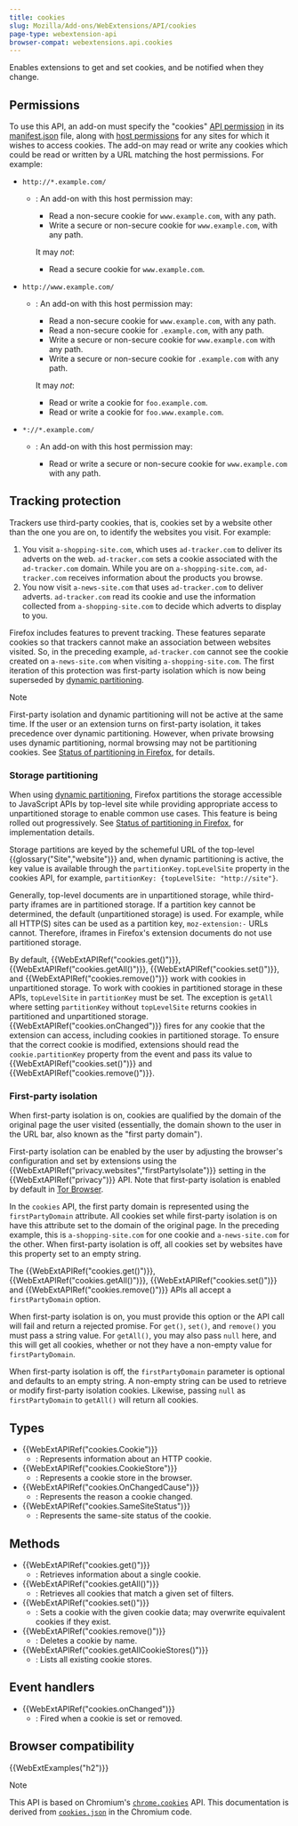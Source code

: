 ```yaml
---
title: cookies
slug: Mozilla/Add-ons/WebExtensions/API/cookies
page-type: webextension-api
browser-compat: webextensions.api.cookies
---
```




Enables extensions to get and set cookies, and be notified when they change.

## Permissions

To use this API, an add-on must specify the "cookies" [API permission](/Mozilla/Add-ons/WebExtensions/manifest.json/permissions#api_permissions) in its [manifest.json](/Mozilla/Add-ons/WebExtensions/manifest.json) file, along with [host permissions](/Mozilla/Add-ons/WebExtensions/manifest.json/permissions#host_permissions) for any sites for which it wishes to access cookies. The add-on may read or write any cookies which could be read or written by a URL matching the host permissions. For example:

- `http://*.example.com/`

  - : An add-on with this host permission may:

    - Read a non-secure cookie for `www.example.com`, with any path.
    - Write a secure or non-secure cookie for `www.example.com`, with any path.

    It may _not_:

    - Read a secure cookie for `www.example.com`.

- `http://www.example.com/`

  - : An add-on with this host permission may:

    - Read a non-secure cookie for `www.example.com`, with any path.
    - Read a non-secure cookie for `.example.com`, with any path.
    - Write a secure or non-secure cookie for `www.example.com` with any path.
    - Write a secure or non-secure cookie for `.example.com` with any path.

    It may _not_:

    - Read or write a cookie for `foo.example.com`.
    - Read or write a cookie for `foo.www.example.com`.

- `*://*.example.com/`

  - : An add-on with this host permission may:

    - Read or write a secure or non-secure cookie for `www.example.com` with any path.

## Tracking protection

Trackers use third-party cookies, that is, cookies set by a website other than the one you are on, to identify the websites you visit. For example:

1. You visit `a-shopping-site.com`, which uses `ad-tracker.com` to deliver its adverts on the web. `ad-tracker.com` sets a cookie associated with the `ad-tracker.com` domain. While you are on `a-shopping-site.com`, `ad-tracker.com` receives information about the products you browse.
2. You now visit `a-news-site.com` that uses `ad-tracker.com` to deliver adverts. `ad-tracker.com` read its cookie and use the information collected from `a-shopping-site.com` to decide which adverts to display to you.

Firefox includes features to prevent tracking. These features separate cookies so that trackers cannot make an association between websites visited. So, in the preceding example, `ad-tracker.com` cannot see the cookie created on `a-news-site.com` when visiting `a-shopping-site.com`. The first iteration of this protection was first-party isolation which is now being superseded by [dynamic partitioning](/Web/Privacy/State_Partitioning#dynamic_partitioning).

> [!NOTE]
> First-party isolation and dynamic partitioning will not be active at the same time. If the user or an extension turns on first-party isolation, it takes precedence over dynamic partitioning. However, when private browsing uses dynamic partitioning, normal browsing may not be partitioning cookies. See [Status of partitioning in Firefox](/Web/Privacy/State_Partitioning#status_of_partitioning_in_firefox), for details.

### Storage partitioning

When using [dynamic partitioning](/Web/Privacy/State_Partitioning#dynamic_partitioning), Firefox partitions the storage accessible to JavaScript APIs by top-level site while providing appropriate access to unpartitioned storage to enable common use cases. This feature is being rolled out progressively. See [Status of partitioning in Firefox](/Web/Privacy/State_Partitioning#status_of_partitioning_in_firefox), for implementation details.

Storage partitions are keyed by the schemeful URL of the top-level {{glossary("Site","website")}} and, when dynamic partitioning is active, the key value is available through the `partitionKey.topLevelSite` property in the cookies API, for example, `partitionKey: {topLevelSite: "http://site"}`.

Generally, top-level documents are in unpartitioned storage, while third-party iframes are in partitioned storage. If a partition key cannot be determined, the default (unpartitioned storage) is used. For example, while all HTTP(S) sites can be used as a partition key, `moz-extension:-` URLs cannot. Therefore, iframes in Firefox's extension documents do not use partitioned storage.

By default, {{WebExtAPIRef("cookies.get()")}}, {{WebExtAPIRef("cookies.getAll()")}}, {{WebExtAPIRef("cookies.set()")}}, and {{WebExtAPIRef("cookies.remove()")}} work with cookies in unpartitioned storage. To work with cookies in partitioned storage in these APIs, `topLevelSite` in `partitionKey` must be set. The exception is `getAll` where setting `partitionKey` without `topLevelSite` returns cookies in partitioned and unpartitioned storage. {{WebExtAPIRef("cookies.onChanged")}} fires for any cookie that the extension can access, including cookies in partitioned storage. To ensure that the correct cookie is modified, extensions should read the `cookie.partitionKey` property from the event and pass its value to {{WebExtAPIRef("cookies.set()")}} and {{WebExtAPIRef("cookies.remove()")}}.

### First-party isolation

When first-party isolation is on, cookies are qualified by the domain of the original page the user visited (essentially, the domain shown to the user in the URL bar, also known as the "first party domain").

First-party isolation can be enabled by the user by adjusting the browser's configuration and set by extensions using the {{WebExtAPIRef("privacy.websites","firstPartyIsolate")}} setting in the {{WebExtAPIRef("privacy")}} API. Note that first-party isolation is enabled by default in [Tor Browser](https://www.torproject.org/).

In the `cookies` API, the first party domain is represented using the `firstPartyDomain` attribute. All cookies set while first-party isolation is on have this attribute set to the domain of the original page. In the preceding example, this is `a-shopping-site.com` for one cookie and `a-news-site.com` for the other. When first-party isolation is off, all cookies set by websites have this property set to an empty string.

The {{WebExtAPIRef("cookies.get()")}}, {{WebExtAPIRef("cookies.getAll()")}}, {{WebExtAPIRef("cookies.set()")}} and {{WebExtAPIRef("cookies.remove()")}} APIs all accept a `firstPartyDomain` option.

When first-party isolation is on, you must provide this option or the API call will fail and return a rejected promise. For `get()`, `set()`, and `remove()` you must pass a string value. For `getAll()`, you may also pass `null` here, and this will get all cookies, whether or not they have a non-empty value for `firstPartyDomain`.

When first-party isolation is off, the `firstPartyDomain` parameter is optional and defaults to an empty string. A non-empty string can be used to retrieve or modify first-party isolation cookies. Likewise, passing `null` as `firstPartyDomain` to `getAll()` will return all cookies.

## Types

- {{WebExtAPIRef("cookies.Cookie")}}
  - : Represents information about an HTTP cookie.
- {{WebExtAPIRef("cookies.CookieStore")}}
  - : Represents a cookie store in the browser.
- {{WebExtAPIRef("cookies.OnChangedCause")}}
  - : Represents the reason a cookie changed.
- {{WebExtAPIRef("cookies.SameSiteStatus")}}
  - : Represents the same-site status of the cookie.

## Methods

- {{WebExtAPIRef("cookies.get()")}}
  - : Retrieves information about a single cookie.
- {{WebExtAPIRef("cookies.getAll()")}}
  - : Retrieves all cookies that match a given set of filters.
- {{WebExtAPIRef("cookies.set()")}}
  - : Sets a cookie with the given cookie data; may overwrite equivalent cookies if they exist.
- {{WebExtAPIRef("cookies.remove()")}}
  - : Deletes a cookie by name.
- {{WebExtAPIRef("cookies.getAllCookieStores()")}}
  - : Lists all existing cookie stores.

## Event handlers

- {{WebExtAPIRef("cookies.onChanged")}}
  - : Fired when a cookie is set or removed.

## Browser compatibility



{{WebExtExamples("h2")}}

> [!NOTE]
> This API is based on Chromium's [`chrome.cookies`](https://developer.chrome.com/docs/extensions/reference/api/cookies) API. This documentation is derived from [`cookies.json`](https://chromium.googlesource.com/chromium/src/+/master/chrome/common/extensions/api/cookies.json) in the Chromium code.

<!--
// Copyright 2015 The Chromium Authors. All rights reserved.
//
// Redistribution and use in source and binary forms, with or without
// modification, are permitted provided that the following conditions are
// met:
//
//    * Redistributions of source code must retain the above copyright
// notice, this list of conditions and the following disclaimer.
//    * Redistributions in binary form must reproduce the above
// copyright notice, this list of conditions and the following disclaimer
// in the documentation and/or other materials provided with the
// distribution.
//    * Neither the name of Google Inc. nor the names of its
// contributors may be used to endorse or promote products derived from
// this software without specific prior written permission.
//
// THIS SOFTWARE IS PROVIDED BY THE COPYRIGHT HOLDERS AND CONTRIBUTORS
// "AS IS" AND ANY EXPRESS OR IMPLIED WARRANTIES, INCLUDING, BUT NOT
// LIMITED TO, THE IMPLIED WARRANTIES OF MERCHANTABILITY AND FITNESS FOR
// A PARTICULAR PURPOSE ARE DISCLAIMED. IN NO EVENT SHALL THE COPYRIGHT
// OWNER OR CONTRIBUTORS BE LIABLE FOR ANY DIRECT, INDIRECT, INCIDENTAL,
// SPECIAL, EXEMPLARY, OR CONSEQUENTIAL DAMAGES (INCLUDING, BUT NOT
// LIMITED TO, PROCUREMENT OF SUBSTITUTE GOODS OR SERVICES; LOSS OF USE,
// DATA, OR PROFITS; OR BUSINESS INTERRUPTION) HOWEVER CAUSED AND ON ANY
// THEORY OF LIABILITY, WHETHER IN CONTRACT, STRICT LIABILITY, OR TORT
// (INCLUDING NEGLIGENCE OR OTHERWISE) ARISING IN ANY WAY OUT OF THE USE
// OF THIS SOFTWARE, EVEN IF ADVISED OF THE POSSIBILITY OF SUCH DAMAGE.
-->
